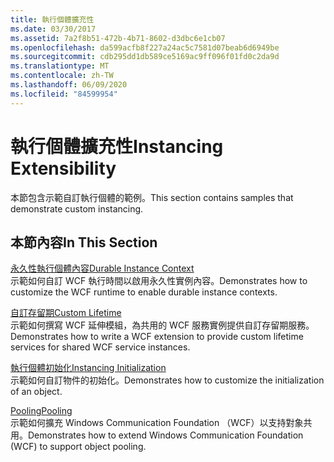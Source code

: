 ```yaml
---
title: 執行個體擴充性
ms.date: 03/30/2017
ms.assetid: 7a2f8b51-472b-4b71-8602-d3dbc6e1cb07
ms.openlocfilehash: da599acfb8f227a24ac5c7581d07beab6d6949be
ms.sourcegitcommit: cdb295dd1db589ce5169ac9ff096f01fd0c2da9d
ms.translationtype: MT
ms.contentlocale: zh-TW
ms.lasthandoff: 06/09/2020
ms.locfileid: "84599954"
---
```

# <a name="instancing-extensibility"></a><span data-ttu-id="7f8f6-102">執行個體擴充性</span><span class="sxs-lookup"><span data-stu-id="7f8f6-102">Instancing Extensibility</span></span>
<span data-ttu-id="7f8f6-103">本節包含示範自訂執行個體的範例。</span><span class="sxs-lookup"><span data-stu-id="7f8f6-103">This section contains samples that demonstrate custom instancing.</span></span>  
  
## <a name="in-this-section"></a><span data-ttu-id="7f8f6-104">本節內容</span><span class="sxs-lookup"><span data-stu-id="7f8f6-104">In This Section</span></span>  
 [<span data-ttu-id="7f8f6-105">永久性執行個體內容</span><span class="sxs-lookup"><span data-stu-id="7f8f6-105">Durable Instance Context</span></span>](durable-instance-context.md)  
 <span data-ttu-id="7f8f6-106">示範如何自訂 WCF 執行時間以啟用永久性實例內容。</span><span class="sxs-lookup"><span data-stu-id="7f8f6-106">Demonstrates how to customize the WCF runtime to enable durable instance contexts.</span></span>  
  
 [<span data-ttu-id="7f8f6-107">自訂存留期</span><span class="sxs-lookup"><span data-stu-id="7f8f6-107">Custom Lifetime</span></span>](custom-lifetime.md)  
 <span data-ttu-id="7f8f6-108">示範如何撰寫 WCF 延伸模組，為共用的 WCF 服務實例提供自訂存留期服務。</span><span class="sxs-lookup"><span data-stu-id="7f8f6-108">Demonstrates how to write a WCF extension to provide custom lifetime services for shared WCF service instances.</span></span>  
  
 [<span data-ttu-id="7f8f6-109">執行個體初始化</span><span class="sxs-lookup"><span data-stu-id="7f8f6-109">Instancing Initialization</span></span>](instancing-initialization.md)  
 <span data-ttu-id="7f8f6-110">示範如何自訂物件的初始化。</span><span class="sxs-lookup"><span data-stu-id="7f8f6-110">Demonstrates how to customize the initialization of an object.</span></span>  
  
 [<span data-ttu-id="7f8f6-111">Pooling</span><span class="sxs-lookup"><span data-stu-id="7f8f6-111">Pooling</span></span>](pooling.md)  
 <span data-ttu-id="7f8f6-112">示範如何擴充 Windows Communication Foundation （WCF）以支持對象共用。</span><span class="sxs-lookup"><span data-stu-id="7f8f6-112">Demonstrates how to extend Windows Communication Foundation (WCF) to support object pooling.</span></span>
